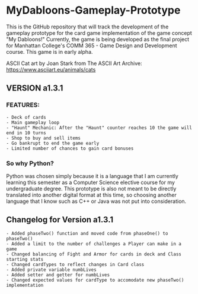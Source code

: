 # MyDabloons-Gameplay-Prototype
This is the GitHub repository that will track the development of the gameplay prototype for the card game implementation of the game concept "My Dabloons!" Currently, the game is being developed as the final project for Manhattan College's COMM 365 - Game Design and Development course. This game is in early alpha.

ASCII Cat art by Joan Stark from The ASCII Art Archive: https://www.asciiart.eu/animals/cats

## VERSION a1.3.1

### FEATURES:
    - Deck of cards
    - Main gameplay loop
    - "Haunt" Mechanic: After the "Haunt" counter reaches 10 the game will end in 10 turns
    - Shop to buy and sell items
    - Go bankrupt to end the game early
    - Limited number of chances to gain card bonuses
    
### So why Python?
Python was chosen simply because it is a language that I am currently learning this semester as a Computer Science elective course for my undergraduate degree. This prototype is also not meant to be directly translated into another digital format at this time, so choosing another language that I know such as C++ or Java was not put into consideration.

## Changelog for Version a1.3.1
    - Added phaseTwo() function and moved code from phaseOne() to phaseTwo()
    - Added a limit to the number of challenges a Player can make in a game
    - Changed balancing of Fight and Armor for cards in deck and Class starting stats
    - Changed cardTypes to reflect changes in Card class
    - Added private variable numbLives
    - Added setter and getter for numbLives
    - Changed expected values for cardType to accomodate new phaseTwo() implementation
